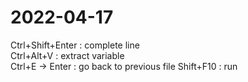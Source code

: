 # 2022-04-17
Ctrl+Shift+Enter : complete line  
Ctrl+Alt+V : extract variable  
Ctrl+E -> Enter : go back to previous file
Shift+F10 : run  
